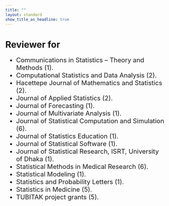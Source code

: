 ```yaml
---
title: ""
layout: standard
show_title_as_headline: true
---
```


<h1 color="rgb(132," 132,="" 132);="">Reviewer for</h1>
<ul style="font-size:20px;">
<li> Communications in Statistics – Theory and Methods (1).<br>
</li>
<li> Computational Statistics and Data Analysis (2).<br>
</li>
<li> Hacettepe Journal of Mathematics and Statistics (2).<br>
</li>
<li> Journal of Applied Statistics (2).<br>
</li>
<li> Journal of Forecasting (1).<br>
</li>
<li> Journal of Multivariate Analysis (1).<br>
</li>
<li> Journal of Statistical Computation and Simulation (6).<br>
</li>
<li> Journal of Statistics Education (1).<br>
</li>
<li> Journal of Statistical Software (1).<br>
</li>
<li> Journal of Statistical Research, ISRT, University of Dhaka (1).<br>
</li>
<li> Statistical Methods in Medical Research (6).<br>
</li>
<li> Statistical Modeling (1).<br>
</li>
<li> Statistics and Probability Letters (1).<br>
</li>
<li> Statistics in Medicine (5).<br>
</li>
<li> TUBITAK project grants (5).<br>
</li>
</ul> 
